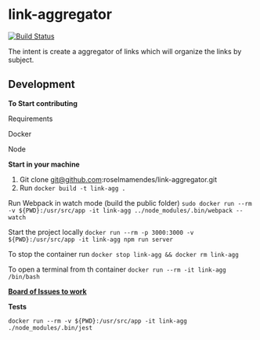 # link-aggregator
[![Build Status](https://travis-ci.org/roselmamendes/link-aggregator.svg?branch=master)](https://travis-ci.org/roselmamendes/link-aggregator)

The intent is create a aggregator of links which will organize the links by subject.

## Development

**To Start contributing**

Requirements

Docker

Node

**Start in your machine**

1. Git clone git@github.com:roselmamendes/link-aggregator.git
2. Run `docker build -t link-agg .`

Run Webpack in watch mode (build the public folder) `sudo docker run --rm -v ${PWD}:/usr/src/app -it link-agg ../node_modules/.bin/webpack --watch`

Start the project locally `docker run --rm -p 3000:3000 -v ${PWD}:/usr/src/app -it link-agg npm run server`

To stop the container run `docker stop link-agg && docker rm link-agg`

To open a terminal from th container `docker run --rm -it link-agg /bin/bash`

**[Board of Issues to work](https://github.com/roselmamendes/link-aggregator/projects/1)**

**Tests**

`docker run --rm -v ${PWD}:/usr/src/app -it link-agg ./node_modules/.bin/jest`

